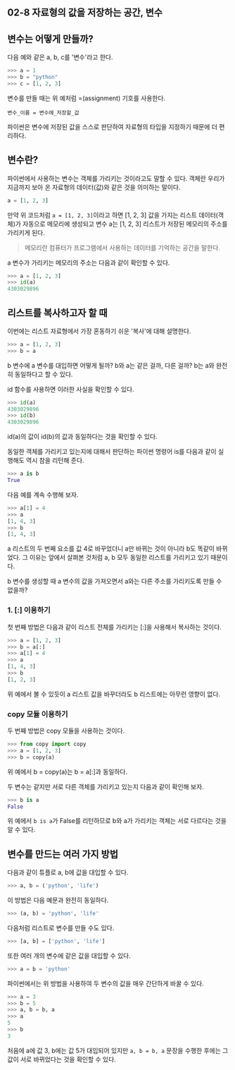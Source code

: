 ## 02-8 자료형의 값을 저장하는 공간, 변수

## 변수는 어떻게 만들까?

다음 예와 같은 a, b, c를 '변수'라고 한다.

```python
>>> a = 1
>>> b = "python"
>>> c = [1, 2, 3]
```

변수를 만들 때는 위 예처럼 =(assignment) 기호를 사용한다.

```
변수_이름 = 변수에_저장할_값
```

파이썬은 변수에 저장된 값을 스스로 판단하여 자료형의 타입을 지정하기 때문에 더 편리하다.

## 변수란?

파이썬에서 사용하는 변수는 객체를 가리키는 것이라고도 말할 수 있다. 객체란 우리가 지금까지 보아 온 자료형의 데이터(값)와 같은 것을 의미하는 말이다.

```python
a = [1, 2, 3]
```

만약 위 코드처럼 `a = [1, 2, 3]`이라고 하면 [1, 2, 3] 값을 가지는 리스트 데이터(객체)가 자동으로 메모리에 생성되고 변수 a는 [1, 2, 3] 리스트가 저장된 메모리의 주소를 가리키게 된다.

> 메모리란 컴퓨터가 프로그램에서 사용하는 데이터를 기억하는 공간을 말한다.

a 변수가 가리키는 메모리의 주소는 다음과 같이 확인할 수 있다.

```python
>>> a = [1, 2, 3]
>>> id(a)
4303029896
```

## 리스트를 복사하고자 할 때

이번에는 리스트 자료형에서 가장 혼동하기 쉬운 '복사'에 대해 설명한다.

```python
>>> a = [1, 2, 3]
>>> b = a
```

b 변수에 a 변수를 대입하면 어떻게 될까? b와 a는 같은 걸까, 다른 걸까? b는 a와 완전히 동일하다고 할 수 있다.

id 함수를 사용하면 이러한 사실을 확인할 수 있다.

```python
>>> id(a)
4303029896
>>> id(b)
4303029896
```

id(a)의 값이 id(b)의 값과 동일하다는 것을 확인할 수 있다.

동일한 객체를 가리키고 있는지에 대해서 판단하는 파이썬 명령어 is를 다음과 같이 실행해도 역시 참을 리턴해 준다.

```python
>>> a is b
True
```

다음 예를 계속 수행해 보자.

```python
>>> a[1] = 4
>>> a
[1, 4, 3]
>>> b
[1, 4, 3]
```

a 리스트의 두 번째 요소를 값 4로 바꾸었더니 a만 바뀌는 것이 아니라 b도 똑같이 바뀌었다. 그 이유는 앞에서 살펴본 것처럼 a, b 모두 동일한 리스트를 가리키고 있기 때문이다.

b 변수를 생성할 때 a 변수의 값을 가져오면서 a와는 다른 주소를 가리키도록 만들 수 없을까?

### 1. [:] 이용하기

첫 번째 방법은 다음과 같이 리스트 전체를 가리키는 [:]을 사용해서 복사하는 것이다.

```python
>>> a = [1, 2, 3]
>>> b = a[:]
>>> a[1] = 4
>>> a
[1, 4, 3]
>>> b
[1, 2, 3]
```

위 예에서 볼 수 있듯이 a 리스트 값을 바꾸더라도 b 리스트에는 아무런 영향이 없다.

### copy 모듈 이용하기

두 번째 방법은 copy 모듈을 사용하는 것이다.

```python
>>> from copy import copy
>>> a = [1, 2, 3]
>>> b = copy(a)
```

위 예에서 b = copy(a)는 b = a[:]과 동일하다.

두 변수는 같지만 서로 다른 객체를 가리키고 있는지 다음과 같이 확인해 보자.

```python
>>> b is a
False
```

위 예에서 `b is a`가 False를 리턴하므로 b와 a가 가리키는 객체는 서로 다르다는 것을 알 수 있다.

## 변수를 만드는 여러 가지 방법

다음과 같이 튜플로 a, b에 값을 대입할 수 있다.

```python
>>> a, b = ('python', 'life')
```

이 방법은 다음 예문과 완전히 동일하다.

```python
>>> (a, b) = 'python', 'life'
```

다음처럼 리스트로 변수를 만들 수도 있다.

```python
>>> [a, b] = ['python', 'life']
```

또한 여러 개의 변수에 같은 값을 대입할 수 있다.

```python
>>> a = b = 'python'
```

파이썬에서는 위 방법을 사용하여 두 변수의 값을 매우 간단하게 바꿀 수 있다.

```python
>>> a = 3
>>> b = 5
>>> a, b = b, a
>>> a
5
>>> b
3
```

처음에 a에 값 3, b에는 값 5가 대입되어 있지만 `a, b = b, a` 문장을 수행한 후에는 그 값이 서로 바뀌었다는 것을 확인할 수 있다.
